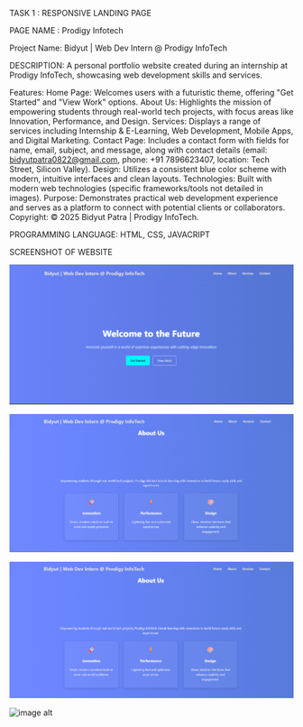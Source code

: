 TASK 1 : RESPONSIVE LANDING PAGE 

PAGE NAME : Prodigy Infotech

Project Name: Bidyut | Web Dev Intern @ Prodigy InfoTech

DESCRIPTION: A personal portfolio website created during an internship at Prodigy InfoTech, showcasing web development skills and services.

Features:
    Home Page: Welcomes users with a futuristic theme, offering "Get Started" and "View Work" options.
    About Us: Highlights the mission of empowering students through real-world tech projects, with focus areas like Innovation, Performance, and Design.
    Services: Displays a range of services including Internship & E-Learning, Web Development, Mobile Apps, and Digital Marketing.
   Contact Page: Includes a contact form with fields for name, email, subject, and message, along with contact details (email: bidyutpatra0822@gmail.com, phone: +91 7896623407, location: Tech Street, Silicon Valley).
  Design: Utilizes a consistent blue color scheme with modern, intuitive interfaces and clean layouts.
  Technologies: Built with modern web technologies (specific frameworks/tools not detailed in images).
  Purpose: Demonstrates practical web development experience and serves as a platform to connect with potential clients or collaborators.
 Copyright: © 2025 Bidyut Patra | Prodigy InfoTech.

PROGRAMMING LANGUAGE: HTML, CSS, JAVACRIPT

SCREENSHOT OF WEBSITE

![image alt](https://github.com/Bidyut398/PRODIGY_WD_01/blob/0112c38d1246c002fdd6a449a5c24309fe4d21ea/Screenshot%202025-07-21%20200747.png)

![image alt](https://github.com/Bidyut398/PRODIGY_WD_01/blob/37f8406c80e448cdf4d96a579dbc33e82534882f/Screenshot%202025-07-21%20200812.png)

![image alt](https://github.com/Bidyut398/PRODIGY_WD_01/blob/bfb6a7456227f445535796c563c642da46f00a72/Screenshot%202025-07-21%20200822.png)

![image alt]()


